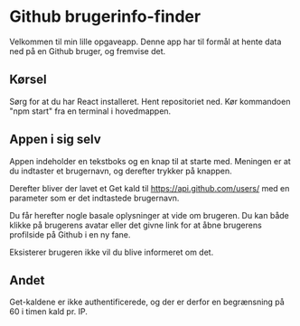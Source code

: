 # Github brugerinfo-finder

Velkommen til min lille opgaveapp. Denne app har til formål at hente data ned på en Github bruger, og fremvise det.

## Kørsel

Sørg for at du har React installeret.
Hent repositoriet ned.
Kør kommandoen "npm start" fra en terminal i hovedmappen.

## Appen i sig selv

Appen indeholder en tekstboks og en knap til at starte med. Meningen er at du indtaster et brugernavn, og derefter trykker på knappen.

Derefter bliver der lavet et Get kald til https://api.github.com/users/ med en parameter som er det indtastede brugernavn.

Du får herefter nogle basale oplysninger at vide om brugeren. Du kan både klikke på brugerens avatar eller det givne link for at åbne brugerens profilside på Github i en ny fane.

Eksisterer brugeren ikke vil du blive informeret om det.

## Andet

Get-kaldene er ikke authentificerede, og der er derfor en begrænsning på 60 i timen kald pr. IP.
